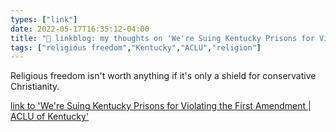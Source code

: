 ```yaml
---
types: ["link"]
date: 2022-05-17T16:35:12-04:00
title: "🔗 linkblog: my thoughts on 'We're Suing Kentucky Prisons for Violating the First Amendment | ACLU of Kentucky'"
tags: ["religious freedom","Kentucky","ACLU","religion"]
---
```

Religious freedom isn't worth anything if it's only a shield for conservative Christianity.
 

[link to 'We're Suing Kentucky Prisons for Violating the First Amendment | ACLU of Kentucky'](https://www.aclu-ky.org/en/news/were-suing-kentucky-prisons-violating-first-amendment)
